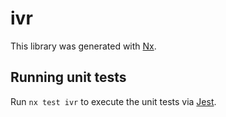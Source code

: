 # ivr

This library was generated with [Nx](https://nx.dev).

## Running unit tests

Run `nx test ivr` to execute the unit tests via [Jest](https://jestjs.io).

